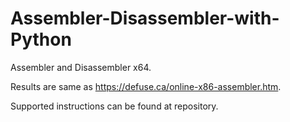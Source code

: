 # Assembler-Disassembler-with-Python

Assembler and Disassembler x64.

Results are same as https://defuse.ca/online-x86-assembler.htm.

Supported instructions can be found at repository.
